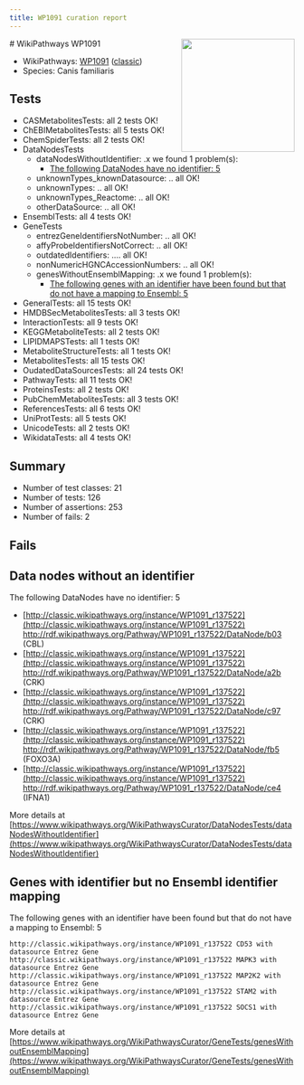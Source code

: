 ```yaml
---
title: WP1091 curation report
---
```


<img style="float: right; width: 200px" src="https://upload.wikimedia.org/wikipedia/commons/thumb/8/83/Wplogo_with_text_500.png/640px-Wplogo_with_text_500.png" />
# WikiPathways WP1091

* WikiPathways: [WP1091](https://wikipathways.org/pathways/WP1091) ([classic](https://classic.wikipathways.org/instance/WP1091))
* Species: Canis familiaris
## Tests
* CASMetabolitesTests: all 2 tests OK!
* ChEBIMetabolitesTests: all 5 tests OK!
* ChemSpiderTests: all 2 tests OK!
* DataNodesTests
    * dataNodesWithoutIdentifier: .x we found 1 problem(s):
        * [The following DataNodes have no identifier: 5](#d2d32fa4)
    * unknownTypes_knownDatasource: .. all OK!
    * unknownTypes: .. all OK!
    * unknownTypes_Reactome: .. all OK!
    * otherDataSource: .. all OK!
* EnsemblTests: all 4 tests OK!
* GeneTests
    * entrezGeneIdentifiersNotNumber: .. all OK!
    * affyProbeIdentifiersNotCorrect: .. all OK!
    * outdatedIdentifiers: .... all OK!
    * nonNumericHGNCAccessionNumbers: .. all OK!
    * genesWithoutEnsemblMapping: .x we found 1 problem(s):
        * [The following genes with an identifier have been found but that do not have a mapping to Ensembl: 5](#40286d87)
* GeneralTests: all 15 tests OK!
* HMDBSecMetabolitesTests: all 3 tests OK!
* InteractionTests: all 9 tests OK!
* KEGGMetaboliteTests: all 2 tests OK!
* LIPIDMAPSTests: all 1 tests OK!
* MetaboliteStructureTests: all 1 tests OK!
* MetabolitesTests: all 15 tests OK!
* OudatedDataSourcesTests: all 24 tests OK!
* PathwayTests: all 11 tests OK!
* ProteinsTests: all 2 tests OK!
* PubChemMetabolitesTests: all 3 tests OK!
* ReferencesTests: all 6 tests OK!
* UniProtTests: all 5 tests OK!
* UnicodeTests: all 2 tests OK!
* WikidataTests: all 4 tests OK!


## Summary

* Number of test classes: 21
* Number of tests: 126
* Number of assertions: 253
* Number of fails: 2

## Fails

<a name="d2d32fa4" />

## Data nodes without an identifier

The following DataNodes have no identifier: 5

* [http://classic.wikipathways.org/instance/WP1091_r137522](http://classic.wikipathways.org/instance/WP1091_r137522) http://rdf.wikipathways.org/Pathway/WP1091_r137522/DataNode/b03 (CBL)
* [http://classic.wikipathways.org/instance/WP1091_r137522](http://classic.wikipathways.org/instance/WP1091_r137522) http://rdf.wikipathways.org/Pathway/WP1091_r137522/DataNode/a2b (CRK)
* [http://classic.wikipathways.org/instance/WP1091_r137522](http://classic.wikipathways.org/instance/WP1091_r137522) http://rdf.wikipathways.org/Pathway/WP1091_r137522/DataNode/c97 (CRK)
* [http://classic.wikipathways.org/instance/WP1091_r137522](http://classic.wikipathways.org/instance/WP1091_r137522) http://rdf.wikipathways.org/Pathway/WP1091_r137522/DataNode/fb5 (FOXO3A)
* [http://classic.wikipathways.org/instance/WP1091_r137522](http://classic.wikipathways.org/instance/WP1091_r137522) http://rdf.wikipathways.org/Pathway/WP1091_r137522/DataNode/ce4 (IFNA1)


More details at [https://www.wikipathways.org/WikiPathwaysCurator/DataNodesTests/dataNodesWithoutIdentifier](https://www.wikipathways.org/WikiPathwaysCurator/DataNodesTests/dataNodesWithoutIdentifier)

<a name="40286d87" />

## Genes with identifier but no Ensembl identifier mapping

The following genes with an identifier have been found but that do not have a mapping to Ensembl: 5
```
http://classic.wikipathways.org/instance/WP1091_r137522 CD53 with datasource Entrez Gene
http://classic.wikipathways.org/instance/WP1091_r137522 MAPK3 with datasource Entrez Gene
http://classic.wikipathways.org/instance/WP1091_r137522 MAP2K2 with datasource Entrez Gene
http://classic.wikipathways.org/instance/WP1091_r137522 STAM2 with datasource Entrez Gene
http://classic.wikipathways.org/instance/WP1091_r137522 SOCS1 with datasource Entrez Gene
```

More details at [https://www.wikipathways.org/WikiPathwaysCurator/GeneTests/genesWithoutEnsemblMapping](https://www.wikipathways.org/WikiPathwaysCurator/GeneTests/genesWithoutEnsemblMapping)

